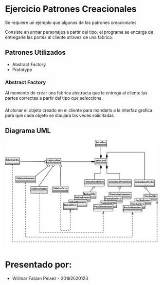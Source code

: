 # Ejercicio Patrones Creacionales

Se requiere un ejemplo que algunos de los patrones creacionales

Consiste en armar personajes a partir del tipo, el programa se encarga de entregarle las partes al cliente atravez de una fabrica.

## Patrones Utilizados

* Abstract Factory
* Prototype

### Abstract Factory

Al momento de crear una fabrica abstracta que le entrega al cliente las partes correctas a partir del tipo que selecciona.

###

Al clonar el objeto creado en el cliente para mandarlo a la interfaz grafica para que cada objeto se dibujara las veces solicitadas.

## Diagrama UML

![image info](./diagrama/Diagrama1.png)

# Presentado por:

* Willmar Fabian Pelaez - 20182020123

